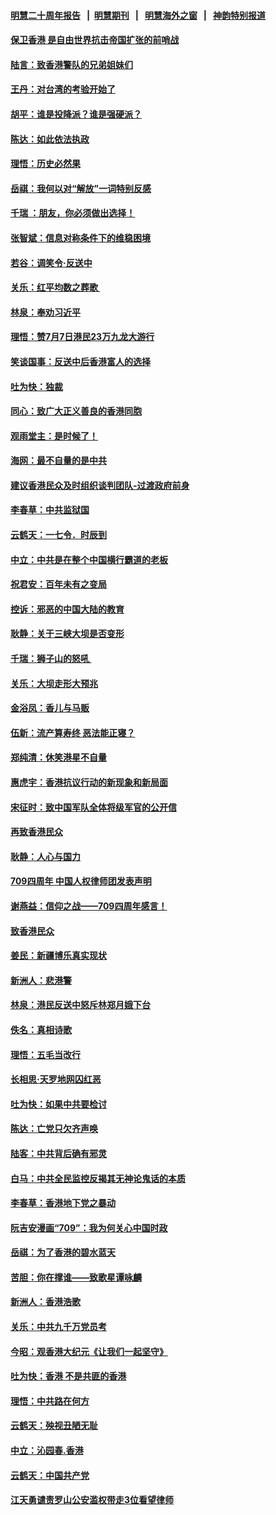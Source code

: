 #### [明慧二十周年报告](https://github.com/gfw-breaker/mh-reports/blob/master/README.md?t=07191101) &nbsp;&nbsp;|&nbsp;&nbsp;[明慧期刊](https://github.com/gfw-breaker/mh-qikan) &nbsp;&nbsp;|&nbsp;&nbsp; [明慧海外之窗](https://github.com/gfw-breaker/mh-news/blob/master/README.md?t=07191101) &nbsp;&nbsp;|&nbsp;&nbsp; [神韵特别报道](https://github.com/gfw-breaker/mh-news/blob/master/shenyun.md?t=07191101) 

#### [保卫香港 是自由世界抗击帝国扩张的前哨战](../pages/nsc993/n11393186.md?t=07191101) 

#### [陆言：致香港警队的兄弟姐妹们](../pages/nsc993/n11392281.md?t=07191101) 

#### [王丹：对台湾的考验开始了](../pages/nsc993/n11391258.md?t=07191101) 

#### [胡平：谁是投降派？谁是强硬派？](../pages/nsc993/n11391224.md?t=07191101) 

#### [陈达：如此依法执政](../pages/nsc993/n11388999.md?t=07191101) 

#### [理悟：历史必然果](../pages/nsc993/n11388741.md?t=07191101) 

#### [岳祺：我何以对“解放”一词特别反感](../pages/nsc993/n11385696.md?t=07191101) 

#### [千瑞 ：朋友，你必须做出选择！](../pages/nsc993/n11384949.md?t=07191101) 

#### [张智斌：信息对称条件下的维稳困境](../pages/nsc993/n11384812.md?t=07191101) 

#### [若谷：调笑令‧反送中](../pages/nsc993/n11383745.md?t=07191101) 

#### [关乐：红平均数之葬歌 ](../pages/nsc993/n11383498.md?t=07191101) 

#### [林泉：奉劝习近平](../pages/nsc993/n11383487.md?t=07191101) 

#### [理悟：赞7月7日港民23万九龙大游行](../pages/nsc993/n11383473.md?t=07191101) 

#### [笑谈国事：反送中后香港富人的选择](../pages/nsc993/n11382020.md?t=07191101) 

#### [吐为快：独裁](../pages/nsc993/n11382755.md?t=07191101) 

#### [同心：致广大正义善良的香港同胞](../pages/nsc993/n11382745.md?t=07191101) 

#### [观雨堂主：是时候了！](../pages/nsc993/n11382737.md?t=07191101) 

#### [海网：最不自量的是中共](../pages/nsc993/n11380440.md?t=07191101) 

#### [建议香港民众及时组织谈判团队-过渡政府前身](../pages/nsc993/n11379909.md?t=07191101) 

#### [李春草：中共监狱国](../pages/nsc993/n11378989.md?t=07191101) 

#### [云鹤天：一七令．时辰到](../pages/nsc993/n11379260.md?t=07191101) 

#### [中立：中共是在整个中国横行霸道的老板](../pages/nsc993/n11378382.md?t=07191101) 

#### [祝君安：百年未有之变局](../pages/nsc993/n11378376.md?t=07191101) 

#### [控诉：邪恶的中国大陆的教育](../pages/nsc993/n11378344.md?t=07191101) 

#### [耿静：关于三峡大坝是否变形](../pages/nsc993/n11375879.md?t=07191101) 

#### [千瑞：狮子山的怒吼 ](../pages/nsc993/n11375644.md?t=07191101) 

#### [关乐：大坝走形大预兆](../pages/nsc993/n11375629.md?t=07191101) 

#### [金浴凤：香儿与马贩](../pages/nsc993/n11375580.md?t=07191101) 

#### [伍新：流产算寿终  恶法能正寝？](../pages/nsc993/n11375581.md?t=07191101) 

#### [郑纯清：休笑港星不自量](../pages/nsc993/n11375555.md?t=07191101) 

#### [惠虎宇：香港抗议行动的新现象和新局面](../pages/nsc993/n11375501.md?t=07191101) 

#### [宋征时：致中国军队全体将级军官的公开信](../pages/nsc993/n11373354.md?t=07191101) 

#### [再致香港民众](../pages/nsc993/n11373870.md?t=07191101) 

#### [耿静：人心与国力](../pages/nsc993/n11373759.md?t=07191101) 

#### [709四周年 中国人权律师团发表声明](../pages/nsc993/n11373565.md?t=07191101) 

#### [谢燕益：信仰之战——709四周年感言！](../pages/nsc993/n11373388.md?t=07191101) 

#### [致香港民众](../pages/nsc993/n11373286.md?t=07191101) 

#### [姜民：新疆博乐真实现状](../pages/nsc993/n11371223.md?t=07191101) 

#### [新洲人：悲港警](../pages/nsc993/n11371174.md?t=07191101) 

#### [林泉：港民反送中怒斥林郑月娥下台](../pages/nsc993/n11370676.md?t=07191101) 

#### [佚名：真相诗歌](../pages/nsc993/n11370666.md?t=07191101) 

#### [理悟：五毛当改行](../pages/nsc993/n11369314.md?t=07191101) 

#### [长相思‧天罗地网囚红恶](../pages/nsc993/n11368444.md?t=07191101) 

#### [吐为快：如果中共要检讨](../pages/nsc993/n11368441.md?t=07191101) 

#### [陈达：亡党只欠齐声唤](../pages/nsc993/n11367838.md?t=07191101) 

#### [陆客：中共背后确有邪灵](../pages/nsc993/n11365263.md?t=07191101) 

#### [白马：中共全民监控反揭其无神论鬼话的本质](../pages/nsc993/n11365236.md?t=07191101) 

#### [李春草：香港地下党之暴动](../pages/nsc993/n11365210.md?t=07191101) 

#### [阮吉安漫画“709”：我为何关心中国时政](../pages/nsc993/n11362127.md?t=07191101) 

#### [岳祺：为了香港的碧水蓝天](../pages/nsc993/n11362627.md?t=07191101) 

#### [苦胆：你在撑谁——致歌星谭咏麟](../pages/nsc993/n11361348.md?t=07191101) 

#### [新洲人：香港浩歌](../pages/nsc993/n11361334.md?t=07191101) 

#### [关乐：中共九千万党员考](../pages/nsc993/n11361304.md?t=07191101) 

#### [今昭：观香港大纪元《让我们一起坚守》](../pages/nsc993/n11361244.md?t=07191101) 

#### [吐为快：香港  不是共匪的香港](../pages/nsc993/n11360918.md?t=07191101) 

#### [理悟：中共路在何方](../pages/nsc993/n11360509.md?t=07191101) 

#### [云鹤天：殃视丑陋无耻](../pages/nsc993/n11358872.md?t=07191101) 

#### [中立：沁园春.香港](../pages/nsc993/n11358843.md?t=07191101) 

#### [云鹤天：中国共产党](../pages/nsc993/n11356465.md?t=07191101) 

#### [江天勇谴责罗山公安滥权带走3位看望律师](../pages/nsc993/n11356042.md?t=07191101) 

